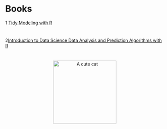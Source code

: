 ﻿# Books

1 [Tidy Modeling with R](https://www.tmwr.org/#acknowledgments)

#
2[Introduction to Data Science Data Analysis and Prediction Algorithms with R](https://rafalab.dfci.harvard.edu/dsbook/)
#
<p align="center"><a href="https://github.com"><img src="h[ttps://i.imgur.com/QZcGg3w.jpg]([https://m.media-amazon.com/images/W/MEDIAX_792452-T2/images/I/71twtLTCpsL._SY385_.jpg)https://m.media-amazon.com/images/W/MEDIAX_792452-T2/images/I/71twtLTCpsL._SY385_.jpg](https://www.google.com/url?sa=i&url=https%3A%2F%2Fwww.whsmith.co.uk%2Fproducts%2Fintroduction-to-data-science-data-analysis-and-prediction-algorithms-with-r-chapman-and-hallcrc-data%2Frafael-a-irizarry%2Fhardback%2F9780367357986.html&psig=AOvVaw1QrM5AndYESYvrvv8mqC2w&ust=1703419689139000&source=images&cd=vfe&opi=89978449&ved=0CBIQjRxqFwoTCOip_v_CpYMDFQAAAAAdAAAAABAD)https://www.google.com/url?sa=i&url=https%3A%2F%2Fwww.whsmith.co.uk%2Fproducts%2Fintroduction-to-data-science-data-analysis-and-prediction-algorithms-with-r-chapman-and-hallcrc-data%2Frafael-a-irizarry%2Fhardback%2F9780367357986.html&psig=AOvVaw1QrM5AndYESYvrvv8mqC2w&ust=1703419689139000&source=images&cd=vfe&opi=89978449&ved=0CBIQjRxqFwoTCOip_v_CpYMDFQAAAAAdAAAAABAD" alt="A cute cat" width="200"></a></p>
